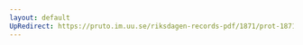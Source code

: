 ```yaml
---
layout: default
UpRedirect: https://pruto.im.uu.se/riksdagen-records-pdf/1871/prot-1871--fk--511/prot-1871--fk--511_053.pdf
---
```

